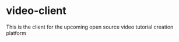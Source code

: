 video-client
============

This is the client for the upcoming open source video tutorial creation platform
